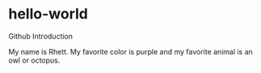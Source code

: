 # hello-world
Github Introduction

My name is Rhett. My favorite color is purple and my favorite animal is an owl or octopus.
